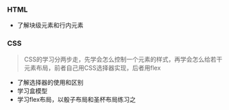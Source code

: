 ### HTML

- 了解块级元素和行内元素

### CSS

> CSS的学习分两步走，先学会怎么控制一个元素的样式，再学会怎么给若干元素布局，前者自己用CSS选择器实现，后者用flex

- 了解选择器的使用和区别
- 学习盒模型
- 学习flex布局，以骰子布局和圣杯布局练习之

